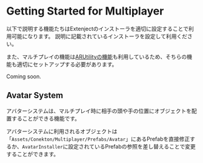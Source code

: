 # Getting Started for Multiplayer

以下で説明する機能たちはExtenjectのインストーラを適切に設定することで利用可能になります。
説明に記載されているインストーラを設定して利用ください。

また、マルチプレイの機能は[ARUtilityの機能](./GettingStarted-ARUtility.md)も利用しているため、そちらの機能も適切にセットアップする必要があります。



Coming soon.







## Avatar System

アバターシステムは、マルチプレイ時に相手の頭や手の位置にオブジェクトを配置することができる機能です。

アバターシステムに利用されるオブジェクトは「`Assets/Conekton/Multiplayer/Prefabs/Avatar`」にあるPrefabを直接修正するか、`AvatarInstaller`に設定されているPrefabの参照を差し替えることで変更することができます。